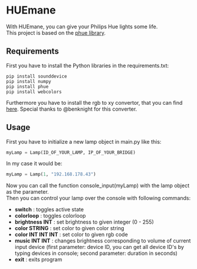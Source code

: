 # HUEmane
With HUEmane, you can give your Philips Hue lights some life.  
This project is based on the [phue library](https://github.com/studioimaginaire/phue).

## Requirements
First you have to install the Python libraries in the requirements.txt:
```batch
pip install sounddevice
pip install numpy
pip install phue
pip install webcolors
```
Furthermore you have to install the rgb to xy convertor, that you can find [here](https://github.com/benknight/hue-python-rgb-converter). Special thanks to @benknight for this converter.

## Usage
First you have to initialize a new lamp object in main.py like this:
```python
myLamp = Lamp(ID_OF_YOUR_LAMP, IP_OF_YOUR_BRIDGE)
```
In my case it would be:
```python
myLamp = Lamp(1, "192.168.178.43")
```

Now you can call the function console_input(myLamp) with the lamp object as the parameter.  
Then you can control your lamp over the console with following commands:
- **switch** : toggles active state
- **colorloop** : toggles colorloop
- **brightness INT** : set brightness to given integer (0 - 255)
- **color STRING** : set color to given color string
- **color INT INT INT** : set color to given rgb code
- **music INT INT** : changes brightness corresponding to volume of current input device (first parameter: device ID, you can get all device ID's by typing devices in console; second parameter: duration in seconds)
- **exit** : exits program

